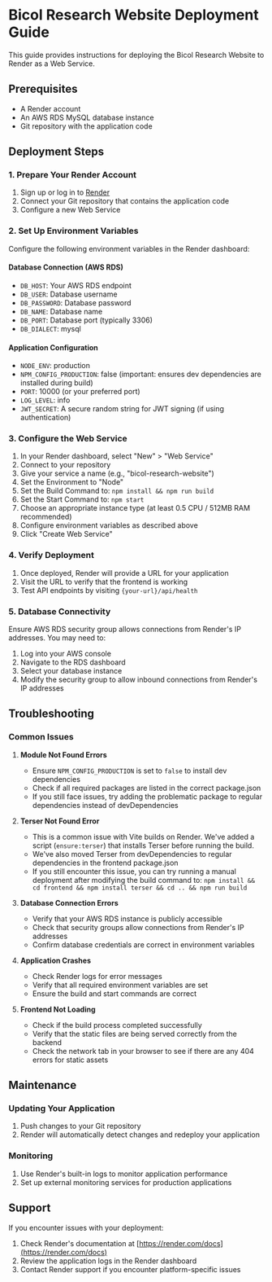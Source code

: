 # Bicol Research Website Deployment Guide

This guide provides instructions for deploying the Bicol Research Website to Render as a Web Service.

## Prerequisites

- A Render account
- An AWS RDS MySQL database instance
- Git repository with the application code

## Deployment Steps

### 1. Prepare Your Render Account

1. Sign up or log in to [Render](https://render.com)
2. Connect your Git repository that contains the application code
3. Configure a new Web Service

### 2. Set Up Environment Variables

Configure the following environment variables in the Render dashboard:

#### Database Connection (AWS RDS)
- `DB_HOST`: Your AWS RDS endpoint
- `DB_USER`: Database username
- `DB_PASSWORD`: Database password
- `DB_NAME`: Database name
- `DB_PORT`: Database port (typically 3306)
- `DB_DIALECT`: mysql

#### Application Configuration
- `NODE_ENV`: production
- `NPM_CONFIG_PRODUCTION`: false (important: ensures dev dependencies are installed during build)
- `PORT`: 10000 (or your preferred port)
- `LOG_LEVEL`: info
- `JWT_SECRET`: A secure random string for JWT signing (if using authentication)

### 3. Configure the Web Service

1. In your Render dashboard, select "New" > "Web Service"
2. Connect to your repository
3. Give your service a name (e.g., "bicol-research-website")
4. Set the Environment to "Node"
5. Set the Build Command to: `npm install && npm run build`
6. Set the Start Command to: `npm start`
7. Choose an appropriate instance type (at least 0.5 CPU / 512MB RAM recommended)
8. Configure environment variables as described above
9. Click "Create Web Service"

### 4. Verify Deployment

1. Once deployed, Render will provide a URL for your application
2. Visit the URL to verify that the frontend is working
3. Test API endpoints by visiting `{your-url}/api/health`

### 5. Database Connectivity

Ensure AWS RDS security group allows connections from Render's IP addresses. You may need to:

1. Log into your AWS console
2. Navigate to the RDS dashboard
3. Select your database instance
4. Modify the security group to allow inbound connections from Render's IP addresses

## Troubleshooting

### Common Issues

1. **Module Not Found Errors**
   - Ensure `NPM_CONFIG_PRODUCTION` is set to `false` to install dev dependencies
   - Check if all required packages are listed in the correct package.json
   - If you still face issues, try adding the problematic package to regular dependencies instead of devDependencies

2. **Terser Not Found Error**
   - This is a common issue with Vite builds on Render. We've added a script (`ensure:terser`) that installs Terser before running the build.
   - We've also moved Terser from devDependencies to regular dependencies in the frontend package.json
   - If you still encounter this issue, you can try running a manual deployment after modifying the build command to: `npm install && cd frontend && npm install terser && cd .. && npm run build`

3. **Database Connection Errors**
   - Verify that your AWS RDS instance is publicly accessible
   - Check that security groups allow connections from Render's IP addresses
   - Confirm database credentials are correct in environment variables

4. **Application Crashes**
   - Check Render logs for error messages
   - Verify that all required environment variables are set
   - Ensure the build and start commands are correct

5. **Frontend Not Loading**
   - Check if the build process completed successfully
   - Verify that the static files are being served correctly from the backend
   - Check the network tab in your browser to see if there are any 404 errors for static assets

## Maintenance

### Updating Your Application

1. Push changes to your Git repository
2. Render will automatically detect changes and redeploy your application

### Monitoring

1. Use Render's built-in logs to monitor application performance
2. Set up external monitoring services for production applications

## Support

If you encounter issues with your deployment:

1. Check Render's documentation at [https://render.com/docs](https://render.com/docs)
2. Review the application logs in the Render dashboard
3. Contact Render support if you encounter platform-specific issues 